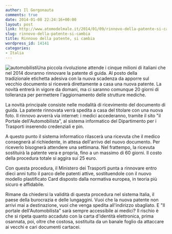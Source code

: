 ```yaml
---
author: Il Gorgonauta
comments: true
date: 2014-01-08 22:24:16+00:00
layout: post
link: http://www.atomodelmale.it/2014/01/09/rinnovo-della-patente-si-cambia/
slug: rinnovo-della-patente-si-cambia
title: Rinnovo della patente, si cambia
wordpress_id: 14141
categories:
- Italia
---
```


![automobilisti](http://www.atomodelmale.it/wp-content/uploads/2014/01/automobilisti.jpg)Una piccola rivoluzione attende i cinque milioni di italiani che nel 2014 dovranno rinnovare la patente di guida. Al posto della tradizionale etichetta adesiva con la nuova scadenza da apporre sul vecchio documento si riceverà direttamente a casa una nuova patente. La novità entrerà in vigore da domani, ma ci saranno comunque 20 giorni di tolleranza per permettere l'aggiornamento delle strutture mediche.

La novità principale consiste nelle modalità di ricevimento del documento di guida. La patente rinnovata verrà spedita a casa del titolare con una nuova foto. Il rinnovo avverrà via internet: i medici accederanno, tramite il sito "il Portale dell'Automobilista", al sistema informatico del Dipartimento per i Trasporti inserendo credenziali e pin.

A questo punto il sistema informatico rilascerà una ricevuta che il medico consegnerà al richiedente, in attesa dell'arrivo del nuovo documento. Per riceverlo bisognerà attendere una settimana. Nel frattempo, la ricevuta sostituirà la patente vera e propria, fino a un massimo di 60 giorni. Il costo della procedura totale si aggira sui 25 euro.



Con questa procedura, il Ministero dei Trasporti punta a rinnovare entro dieci anni tutto il parco delle patenti attive, sostituendole con il nuovo modello plastificato Card disposto dalla normativa europea, in teoria più sicuro e affidabile.

Rimane da chiedersi la validità di questa procedura nel sistema Italia, il paese della burocrazia e delle lungaggini. Vuoi che la nuova patente non arrivi mai a destinazione, vuoi che venga spedita all'indirizzo sbagliato. E "Il portale dell'Automobilista" sarà sempre accessibile ai medici? Il rischio è che si ripeta quanto accaduto con la carta d'identità elettronica, prima osannata, poi, oltre che costosa, sostituita da un banale foglio da attaccare ai vecchi e cari documenti cartacei.
